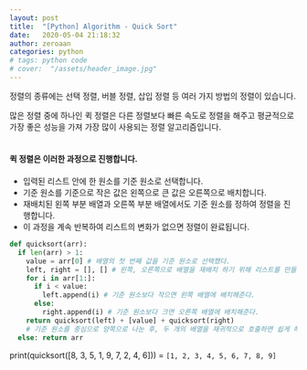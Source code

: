 ```yaml
---
layout: post
title:  "[Python] Algorithm - Quick Sort"
date:   2020-05-04 21:18:32
author: zeroaan
categories: python
# tags: python code
# cover:  "/assets/header_image.jpg"
---
```


정렬의 종류에는 선택 정렬, 버블 정렬, 삽입 정렬 등 여러 가지 방법의 정렬이 있습니다.

많은 정렬 중에 하나인 퀵 정렬은 다른 정렬보다 빠른 속도로 정렬을 해주고 평균적으로 가장 좋은 성능을 가져 가장 많이 사용되는 정렬 알고리즘입니다.
<br><br>
#### 퀵 정렬은 이러한 과정으로 진행합니다.

- 입력된 리스트 안에 한 원소를 기준 원소로 선택합니다.
- 기준 원소를 기준으로 작은 값은 왼쪽으로 큰 값은 오른쪽으로 배치합니다.
- 재배치된 왼쪽 부분 배열과 오른쪽 부분 배열에서도 기준 원소를 정하여 정렬을 진행합니다.
- 이 과정을 계속 반복하여 리스트의 변화가 없으면 정렬이 완료됩니다.

```python
def quicksort(arr):
  if len(arr) > 1:
    value = arr[0] # 배열의 첫 번째 값을 기준 원소로 선택했다.
    left, right = [], [] # 왼쪽, 오른쪽으로 배열을 재배치 하기 위해 리스트를 만들어준다.
    for i in arr[1:]:
      if i < value:
        left.append(i) # 기준 원소보다 작으면 왼쪽 배열에 배치해준다.
      else: 
        right.append(i) # 기준 원소보다 크면 오른쪽 배열에 배치해준다.
    return quicksort(left) + [value] + quicksort(right)
	# 기준 원소를 중심으로 양쪽으로 나눈 후, 두 개의 배열을 재귀적으로 호출하면 쉽게 해결이 된다.
  else: return arr
```
print(quicksort([8, 3, 5, 1, 9, 7, 2, 4, 6])) = `[1, 2, 3, 4, 5, 6, 7, 8, 9]`